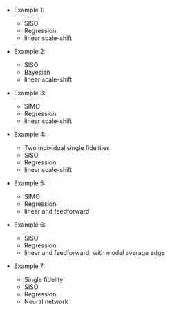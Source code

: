 - Example 1:
  + SISO
  + Regression 
  + linear scale-shift

- Example 2:
  + SISO
  + Bayesian
  + linear scale-shift
  
- Example 3:
  + SIMO
  + Regression
  + linear scale-shift
  
- Example 4:
  + Two individual single fidelities
  + SISO
  + Regression
  + linear scale-shift
  
- Example 5:
  + SIMO
  + Regression
  + linear and feedforward

- Example 6:
  + SISO
  + Regression
  + linear and feedforward, with model average edge
  
- Example 7:
  + Single fidelity
  + SISO
  + Regression
  + Neural network
